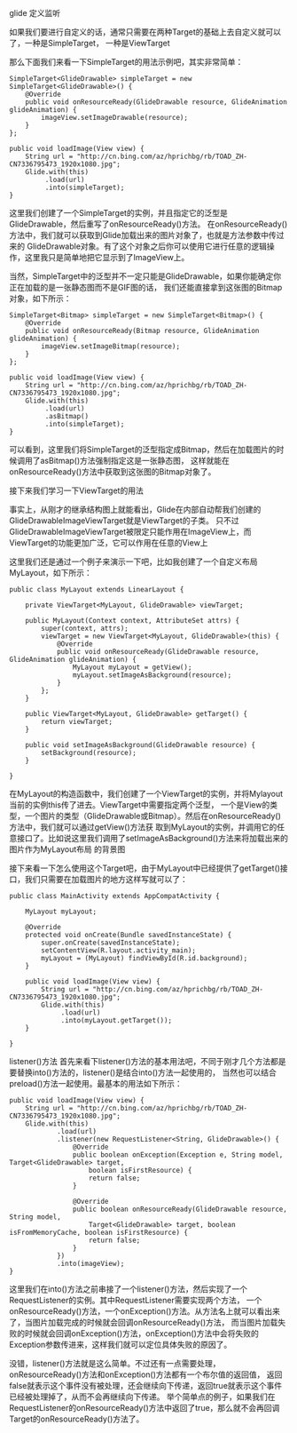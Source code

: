 glide 定义监听

如果我们要进行自定义的话，通常只需要在两种Target的基础上去自定义就可以了，一种是SimpleTarget，
一种是ViewTarget

那么下面我们来看一下SimpleTarget的用法示例吧，其实非常简单：

    SimpleTarget<GlideDrawable> simpleTarget = new SimpleTarget<GlideDrawable>() {
        @Override
        public void onResourceReady(GlideDrawable resource, GlideAnimation glideAnimation) {
            imageView.setImageDrawable(resource);
        }
    };

    public void loadImage(View view) {
        String url = "http://cn.bing.com/az/hprichbg/rb/TOAD_ZH-CN7336795473_1920x1080.jpg";
        Glide.with(this)
             .load(url)
             .into(simpleTarget);
    }

这里我们创建了一个SimpleTarget的实例，并且指定它的泛型是GlideDrawable，然后重写了onResourceReady()方法。
在onResourceReady()方法中，我们就可以获取到Glide加载出来的图片对象了，也就是方法参数中传过来的
GlideDrawable对象。有了这个对象之后你可以使用它进行任意的逻辑操作，这里我只是简单地把它显示到了ImageView上。

当然，SimpleTarget中的泛型并不一定只能是GlideDrawable，如果你能确定你正在加载的是一张静态图而不是GIF图的话，
我们还能直接拿到这张图的Bitmap对象，如下所示：

    SimpleTarget<Bitmap> simpleTarget = new SimpleTarget<Bitmap>() {
        @Override
        public void onResourceReady(Bitmap resource, GlideAnimation glideAnimation) {
            imageView.setImageBitmap(resource);
        }
    };

    public void loadImage(View view) {
        String url = "http://cn.bing.com/az/hprichbg/rb/TOAD_ZH-CN7336795473_1920x1080.jpg";
        Glide.with(this)
             .load(url)
             .asBitmap()
             .into(simpleTarget);
    }

可以看到，这里我们将SimpleTarget的泛型指定成Bitmap，然后在加载图片的时候调用了asBitmap()方法强制指定这是一张静态图，
这样就能在onResourceReady()方法中获取到这张图的Bitmap对象了。

接下来我们学习一下ViewTarget的用法

事实上，从刚才的继承结构图上就能看出，Glide在内部自动帮我们创建的GlideDrawableImageViewTarget就是ViewTarget的子类。
只不过GlideDrawableImageViewTarget被限定只能作用在ImageView上，而ViewTarget的功能更加广泛，它可以作用在任意的View上

这里我们还是通过一个例子来演示一下吧，比如我创建了一个自定义布局MyLayout，如下所示：

    public class MyLayout extends LinearLayout {

        private ViewTarget<MyLayout, GlideDrawable> viewTarget;

        public MyLayout(Context context, AttributeSet attrs) {
            super(context, attrs);
            viewTarget = new ViewTarget<MyLayout, GlideDrawable>(this) {
                @Override
                public void onResourceReady(GlideDrawable resource, GlideAnimation glideAnimation) {
                    MyLayout myLayout = getView();
                    myLayout.setImageAsBackground(resource);
                }
            };
        }

        public ViewTarget<MyLayout, GlideDrawable> getTarget() {
            return viewTarget;
        }

        public void setImageAsBackground(GlideDrawable resource) {
            setBackground(resource);
        }

    }

在MyLayout的构造函数中，我们创建了一个ViewTarget的实例，并将Mylayout当前的实例this传了进去。ViewTarget中需要指定两个泛型，
一个是View的类型，一个图片的类型（GlideDrawable或Bitmap）。然后在onResourceReady()方法中，我们就可以通过getView()方法获
取到MyLayout的实例，并调用它的任意接口了。比如说这里我们调用了setImageAsBackground()方法来将加载出来的图片作为MyLayout布局
的背景图

接下来看一下怎么使用这个Target吧，由于MyLayout中已经提供了getTarget()接口，我们只需要在加载图片的地方这样写就可以了：

    public class MainActivity extends AppCompatActivity {

        MyLayout myLayout;

        @Override
        protected void onCreate(Bundle savedInstanceState) {
            super.onCreate(savedInstanceState);
            setContentView(R.layout.activity_main);
            myLayout = (MyLayout) findViewById(R.id.background);
        }

        public void loadImage(View view) {
            String url = "http://cn.bing.com/az/hprichbg/rb/TOAD_ZH-CN7336795473_1920x1080.jpg";
            Glide.with(this)
                 .load(url)
                 .into(myLayout.getTarget());
        }

    }


listener()方法
首先来看下listener()方法的基本用法吧，不同于刚才几个方法都是要替换into()方法的，listener()是结合into()方法一起使用的，
当然也可以结合preload()方法一起使用。最基本的用法如下所示：

    public void loadImage(View view) {
        String url = "http://cn.bing.com/az/hprichbg/rb/TOAD_ZH-CN7336795473_1920x1080.jpg";
        Glide.with(this)
                .load(url)
                .listener(new RequestListener<String, GlideDrawable>() {
                    @Override
                    public boolean onException(Exception e, String model, Target<GlideDrawable> target,
                        boolean isFirstResource) {
                        return false;
                    }

                    @Override
                    public boolean onResourceReady(GlideDrawable resource, String model,
                        Target<GlideDrawable> target, boolean isFromMemoryCache, boolean isFirstResource) {
                        return false;
                    }
                })
                .into(imageView);
    }


这里我们在into()方法之前串接了一个listener()方法，然后实现了一个RequestListener的实例。其中RequestListener需要实现两个方法，
一个onResourceReady()方法，一个onException()方法。从方法名上就可以看出来了，当图片加载完成的时候就会回调onResourceReady()方法，
而当图片加载失败的时候就会回调onException()方法，onException()方法中会将失败的Exception参数传进来，这样我们就可以定位具体失败的原因了。


没错，listener()方法就是这么简单。不过还有一点需要处理，onResourceReady()方法和onException()方法都有一个布尔值的返回值，
返回false就表示这个事件没有被处理，还会继续向下传递，返回true就表示这个事件已经被处理掉了，从而不会再继续向下传递。
举个简单点的例子，如果我们在RequestListener的onResourceReady()方法中返回了true，那么就不会再回调Target的onResourceReady()方法了。